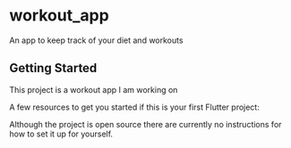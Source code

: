 # workout_app

An app to keep track of your diet and workouts

## Getting Started

This project is a workout app I am working on

A few resources to get you started if this is your first Flutter project:

Although the project is open source there are currently no instructions for how to set it up for yourself.

